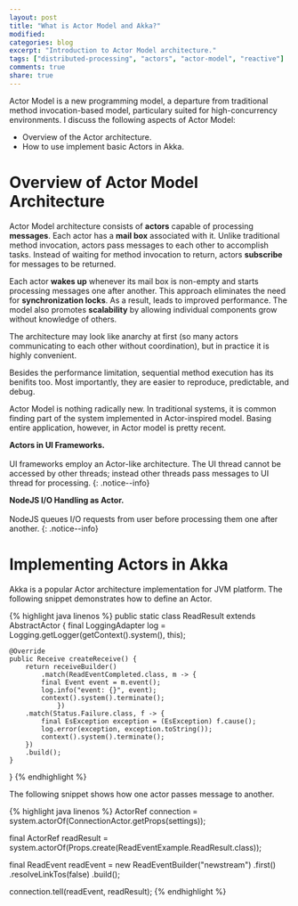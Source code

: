 ```yaml
---
layout: post
title: "What is Actor Model and Akka?"
modified:
categories: blog
excerpt: "Introduction to Actor Model architecture."
tags: ["distributed-processing", "actors", "actor-model", "reactive"]
comments: true
share: true
---
```


Actor Model is a new programming model, a departure from traditional method invocation-based model, particulary suited for high-concurrency environments. I discuss the following aspects of Actor Model:

- Overview of the Actor architecture.
- How to use implement basic Actors in Akka.

Overview of Actor Model Architecture
====================================

Actor Model architecture consists of **actors** capable of processing **messages**. Each actor has a **mail box** associated with it. Unlike traditional method invocation, actors pass messages to each other to accomplish tasks. Instead of waiting for method invocation to return, actors **subscribe** for messages to be returned.

Each actor **wakes up** whenever its mail box is non-empty and starts processing messages one after another. This approach eliminates the need for **synchronization locks**. As a result, leads to improved performance. The model also promotes **scalability** by allowing individual components grow without knowledge of others.

The architecture may look like anarchy at first (so many actors communicating to each other without coordination), but in practice it is highly convenient.

Besides the performance limitation, sequential method execution has its benifits too. Most importantly, they are easier to reproduce, predictable, and debug.

Actor Model is nothing radically new. In traditional systems, it is common finding part of the system implemented in Actor-inspired model. Basing entire application, however, in Actor model is pretty recent.

**Actors in UI Frameworks.**<br><br>UI frameworks employ an Actor-like architecture. The UI thread cannot be accessed by other threads; instead other threads pass messages to UI thread for processing.
{: .notice--info}

**NodeJS I/O Handling as Actor.**<br><br>NodeJS queues I/O requests from user before processing them one after another.
{: .notice--info}

Implementing Actors in Akka
===========================

Akka is a popular Actor architecture implementation for JVM platform. The following snippet demonstrates how to define an Actor.

{% highlight java linenos %}
public static class ReadResult extends AbstractActor {
    final LoggingAdapter log = Logging.getLogger(getContext().system(), this);

    @Override
    public Receive createReceive() {
        return receiveBuilder()
	        .match(ReadEventCompleted.class, m -> {
		    final Event event = m.event();
		    log.info("event: {}", event);
		    context().system().terminate();
                })
		.match(Status.Failure.class, f -> {
		    final EsException exception = (EsException) f.cause();
		    log.error(exception, exception.toString());
		    context().system().terminate();
		})
		.build();
    }
}
{% endhighlight %}

The following snippet shows how one actor passes message to another.

{% highlight java linenos %}
ActorRef connection = system.actorOf(ConnectionActor.getProps(settings));

final ActorRef readResult = system.actorOf(Props.create(ReadEventExample.ReadResult.class));

final ReadEvent readEvent = new ReadEventBuilder("newstream")
        .first()
        .resolveLinkTos(false)
        .build();

connection.tell(readEvent, readResult);
{% endhighlight %}

